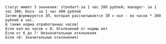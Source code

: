 ```Записывается информация о работнике: именя, кол-во отработанных часов и статус работника.
Статус имеет 3 значения: standart-за 1 час 200 рублей; manager- за 1 час 300; boss- за 1 час 400 рублей
Затем формируется ЗП, которая рассчитывается ЗП = кол - во часов * 300 рублей в час. 
А также норма отработанных часов(
Если кол-во часов = 8: Отклонений от нормы нет 
Если от 6 до 7: Незначительные отклонения
Если <6: Значительные отклонения)
